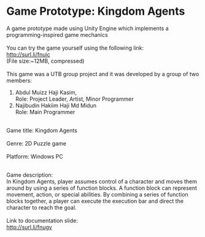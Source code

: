 # Game Prototype: Kingdom Agents
A game prototype made using Unity Engine which implements a programming-inspired game mechanics <br /><br/>
You can try the game yourself using the following link: <br />http://surl.li/fnuic
<br />(File size:~12MB, compressed)<br/><br/>
This game was a UTB group project and it was developed by a group of two members:<br/>
1. Abdul Muizz Haji Kasim, <br/>
   Role: Project Leader, Artist, Minor Programmer<br/>
2. Najibudin Hakiim Haji Md Midun<br/>
   Role: Main Programmer
<br/><br/>

Game title: Kingdom Agents
<br/><br/>
Genre: 2D Puzzle game
<br/><br/>
Platform: Windows PC
<br/><br/>

Game description: <br/>
In Kingdom Agents, player assumes control of a character and moves them around by using a series of function blocks. A function block can represent movement, action, or special abilities. By combining a series of function blocks together, a player can execute the execution bar and direct the character to reach the goal. 
<br/><br/>
Link to documentation slide:<br/>
http://surl.li/fnugv
